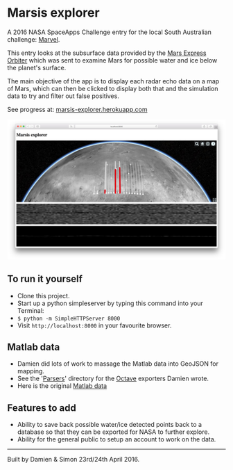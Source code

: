 Marsis explorer
===============

A 2016 NASA SpaceApps Challenge entry for the local South Australian challenge: [Marvel](https://github.com/SpaceAppsAdl/SouthAustraliaChallenge2016#mars-australian-remote-virtual-experiment-laboratory).

This entry looks at the subsurface data provided by the [Mars Express Orbiter](https://en.wikipedia.org/wiki/Mars_Express) which was sent to examine Mars for possible water and ice below the planet's surface.

The main objective of the app is to display each radar echo data on a map of Mars, which can then be clicked to display both that and the simulation data to try and filter out false positives.

See progress at:
[marsis-explorer.herokuapp.com](http://marsis-explorer.herokuapp.com)

![Our test app](marsis-screenshot.jpg)

## To run it yourself

* Clone this project.
* Start up a python simpleserver by typing this command into your Terminal:
* ```$ python -m SimpleHTTPServer 8000```
* Visit ```http://localhost:8000``` in your favourite browser.

## Matlab data

* Damien did lots of work to massage the Matlab data into GeoJSON for mapping.
* See the '[Parsers](https://github.com/33d/marsis-explorer/tree/master/parsers)' directory for the [Octave](https://www.gnu.org/software/octave/) exporters Damien wrote.
* Here is the original [Matlab data](https://github.com/SpaceAppsAdl/SouthAustraliaChallenge2016/tree/master/MatlabCode)

## Features to add

* Ability to save back possible water/ice detected points back to a database so that they can be exported for NASA to further explore.
* Ability for the general public to setup an account to work on the data.

----

Built by Damien & Simon 23rd/24th April 2016.